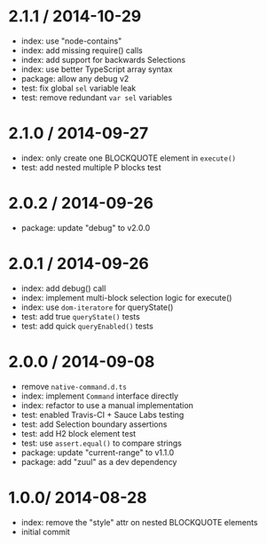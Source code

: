 
2.1.1 / 2014-10-29
==================

 * index: use "node-contains"
 * index: add missing require() calls
 * index: add support for backwards Selections
 * index: use better TypeScript array syntax
 * package: allow any debug v2
 * test: fix global `sel` variable leak
 * test: remove redundant `var sel` variables

2.1.0 / 2014-09-27
==================

 * index: only create one BLOCKQUOTE element in `execute()`
 * test: add nested multiple P blocks test

2.0.2 / 2014-09-26
==================

 * package: update "debug" to v2.0.0

2.0.1 / 2014-09-26
==================

 * index: add debug() call
 * index: implement multi-block selection logic for execute()
 * index: use `dom-iteratore` for queryState()
 * test: add true `queryState()` tests
 * test: add quick `queryEnabled()` tests

2.0.0 / 2014-09-08
==================

 * remove `native-command.d.ts`
 * index: implement `Command` interface directly
 * index: refactor to use a manual implementation
 * test: enabled Travis-CI + Sauce Labs testing
 * test: add Selection boundary assertions
 * test: add H2 block element test
 * test: use `assert.equal()` to compare strings
 * package: update "current-range" to v1.1.0
 * package: add "zuul" as a dev dependency

1.0.0/ 2014-08-28
==================

 * index: remove the "style" attr on nested BLOCKQUOTE elements
 * initial commit
